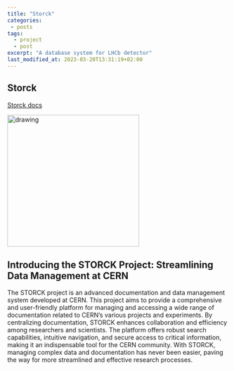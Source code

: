 ```yaml
---
title: "Storck"
categories:
 - posts
tags:
  - project
  - post
excerpt: "A database system for LHCb detector"
last_modified_at: 2023-03-20T13:31:19+02:00
---
```



## Storck

[Storck docs](https://storck.docs.cern.ch/)


<img src="https://storck.docs.cern.ch/_static/Storck-B-trans.png" alt="drawing" width="300"/>

## Introducing the STORCK Project: Streamlining Data Management at CERN

The STORCK project is an advanced documentation and data management system developed at CERN. This project aims to provide a comprehensive and user-friendly platform for managing and accessing a wide range of documentation related to CERN’s various projects and experiments. 
By centralizing documentation, STORCK enhances collaboration and efficiency among researchers and scientists. The platform offers robust search capabilities, intuitive navigation, and secure access to critical information, making it an indispensable tool for the CERN community. With STORCK, managing complex data and documentation has never been easier, paving the way for more streamlined and effective research processes.

